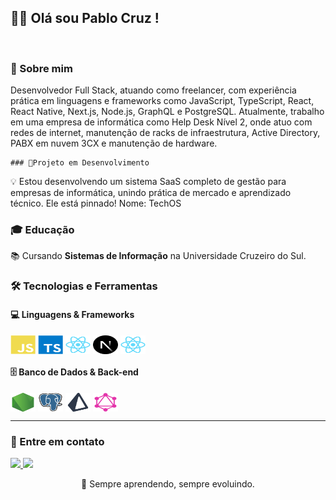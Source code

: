 ## 👨‍💻 Olá sou Pablo Cruz !

<div style="display: inline_block"><br>

  ### 👋 Sobre mim
  <p>Desenvolvedor Full Stack, atuando como freelancer, com experiência prática em linguagens e frameworks como JavaScript, TypeScript, React, React Native, Next.js, Node.js, GraphQL e PostgreSQL. Atualmente, trabalho em uma empresa de informática como Help Desk Nível 2, onde atuo com redes de internet, manutenção de racks de infraestrutura, Active Directory, PABX em nuvem 3CX e manutenção de hardware.</p>
  <p></p>

    ### 🚀Projeto em Desenvolvimento 
  <p>💡 Estou desenvolvendo um sistema SaaS completo de gestão para empresas de informática, unindo prática de mercado e aprendizado técnico. Ele está pinnado! Nome: TechOS</p>

  ### 🎓 Educação
  <p>📚 Cursando <strong>Sistemas de Informação</strong> na Universidade Cruzeiro do Sul.</p>

  ### 🛠️ Tecnologias e Ferramentas

  #### 💻 Linguagens & Frameworks
  <img align="center" alt="JavaScript" height="30" width="40" src="https://raw.githubusercontent.com/devicons/devicon/master/icons/javascript/javascript-plain.svg">
  <img align="center" alt="TypeScript" height="30" width="40" src="https://raw.githubusercontent.com/devicons/devicon/master/icons/typescript/typescript-plain.svg"> 
  <img align="center" alt="React" height="30" width="40" src="https://raw.githubusercontent.com/devicons/devicon/master/icons/react/react-original.svg">
  <img align="center" alt="Next.js" height="30" width="40" src="https://raw.githubusercontent.com/devicons/devicon/master/icons/nextjs/nextjs-original.svg">
  <img align="center" alt="React Native" height="30" width="40" src="https://raw.githubusercontent.com/devicons/devicon/master/icons/react/react-original.svg">

  <br>

  #### 🗄️ Banco de Dados & Back-end
  <img align="center" alt="Node.js" height="30" width="40" src="https://raw.githubusercontent.com/devicons/devicon/master/icons/nodejs/nodejs-original.svg">
  <img align="center" alt="PostgreSQL" height="30" width="40" src="https://raw.githubusercontent.com/devicons/devicon/master/icons/postgresql/postgresql-original.svg">
  <img align="center" alt="Prisma" height="30" width="40" src="https://raw.githubusercontent.com/devicons/devicon/master/icons/prisma/prisma-original.svg">
  <img align="center" alt="GraphQL" height="30" width="40" src="https://raw.githubusercontent.com/devicons/devicon/master/icons/graphql/graphql-plain.svg">

</div>

---

### 📲 Entre em contato

<div>
 <a href="https://www.instagram.com/pablocruzcode/" target="_blank">
  <img src="https://img.shields.io/badge/-Instagram-0077B5?style=for-the-badge&logo=instagram&logoColor=white" target="_blank">
</a>

  <a href="https://www.linkedin.com/in/rafaella-ballerini-45875016a" target="_blank">
    <img src="https://img.shields.io/badge/-LinkedIn-0077B5?style=for-the-badge&logo=linkedin&logoColor=white" target="_blank">
  </a>
</div>

<p align="center">🚀 Sempre aprendendo, sempre evoluindo.</p>
